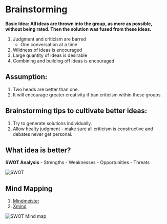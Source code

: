 # Brainstorming
__Basic Idea: All ideas are thrown into the group, as more as possible, without being rated. Then the solution was fused from these ideas.__

1. Judgment and criticism are barred
    - One conversation at a time
2. Wildness of ideas is encouraged
3. Large quantity of ideas is desirable
4. Combining and building off ideas is encouraged

## Assumption:
1. Two heads are better than one.
2. It will encourage greater creativity if ban criticism within these groups.

## Brainstorming tips to cultivate better ideas:
1. Try to generate solutions individually.
2. Allow healty judgment - make sure all criticism is constructive and debates never get personal.

## What idea is better?
__SWOT Analysis__
    - Strengths
    - Weaknesses
    - Opportunities
    - Threats

![SWOT](http://www.kstoolkit.org/file/view/swot.jpg/189685944/508x430/swot.jpg)

## Mind Mapping
1. [Mindmeister](http://www.mindmeister.com/)
2. [Xmind](http://www.xmind.net/)

![SWOT Mind map](https://marketplace-cdn.atlassian.com/files/images/ce99903e-524b-48b5-8f77-e0cf0fdca0bc.png)

